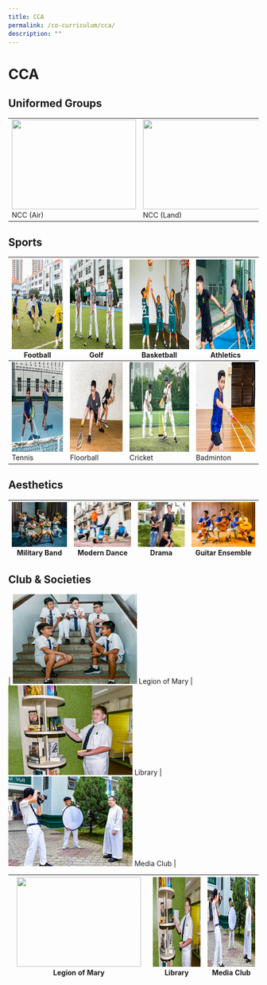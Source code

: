 ```yaml
---
title: CCA
permalink: /co-curriculum/cca/
description: ""
---
```

# CCA


## Uniformed Groups


|   |   |   |  |
| -------- | -------- | -------- | -------- | 
|  <img src="images/2022-Migration/Ncc_1.jpg" style="width:250px; height:180px"> NCC (Air)    | <img src="images/2022-Migration/NCC%20(land).jpg" style="width:250px; height:180px"/>  NCC (Land)    | <img src="/images/2022-Migration/Scouts.jpg" style="width:250px; height:180px"/>  Scouts     |  <img src="/images/2022-Migration/NPCC.jpg" style="width:250px; height:180px"/> NPCC     |    

Sports
------

<img src="/images/football.jpg" style="width:250px; height:180px"/> Football  | <img src="/images/Golf.jpg" style="width:250px; height:180px"/> Golf | <img src="/images/Basketball.jpg" style="width:250px; height:180px"/> Basketball | <img src="/images/track%20n%20Field.jpg" style="width:250px; height:180px"/> Athletics |
|-----|-----|-----|-----|
<img src="/images/tennis.jpg" style="width:250px; height:180px"/> Tennis  | <img src="/images/Squash.jpg" style="width:250px; height:180px"/> Floorball | <img src="/images/Cricket.jpg" style="width:250px; height:180px"/> Cricket | <img src="/images/Badminton.jpg" style="width:250px; height:180px"/> Badminton |

Aesthetics
----------
| <img src="images/Military%20Band.jpg" style="width:180px; height:90px"/> Military Band  | <img src="images/dance.jpg" style="width:180px; height:90px"/> Modern Dance | <img src="/images/drama.jpg" style="width:180px; height:90px"/> Drama | <img src="/images/Guitar%20Ensemble.jpg" style="width:180px; height:90px"/> Guitar Ensemble |
|-----|-----|-----|-----|

Club & Societies
----------------

| <img src="images/legion%20of%20mary.jpg" style="width:250px; height:180px"/> Legion of Mary  | <img src="/images/Library.jpg" style="width:250px; height:180px"/> Library | <img src="/images/media%20and%20design.jpg" style="width:250px; height:180px"/> Media Club |

 <img src="/images/images/legion%20of%20mary.jpg" style="width:250px; height:180px"/> Legion of Mary  | <img src="/images/Library.jpg" style="width:250px; height:180px"/> Library | <img src="/images/media%20and%20design.jpg" style="width:250px; height:180px"/> Media Club | 
|-----|-----|-----|